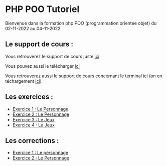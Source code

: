 # PHP POO Tutoriel

Bienvenue dans la formation php POO (programmation orientée objet) du 02-11-2022 au 04-11-2022

## Le support de cours :

Vous retrouverez le support de cours juste [ici](https://slides.com/davidjegat-1/php-poo-training/fullscreen)

Vous pouvez aussi le télécharger [ici](./assets/php-poo-training.pdf)

Vous retrouverez aussi le support de cours concernant le terminal [ici](./assets/terminal.md) (on en téchargement [ici](./assets/terminal.pdf))

## Les exercices :

- [Exercice 1 : Le Personnage](./assets/exercices/exo-1-personnage.md)
- [Exercice 2 : Le Personnage](./assets/exercices/exo-2-personnage.md)
- [Exercice 3 : Le Jeux](./assetes/exercices/exo-3-jeux.md)
- [Exercice 4 : Le Jeux](./assetes/exercices/exo-4-character.md)

## Les corrections :

- [Exercice 1 : Le personnage](https://github.com/Djeg/formation-php-poo/commit/c0e280543947374e25e3c9e11dcc4c79bc9838b5)
- [Exercice 2 : Le Personnage](https://github.com/Djeg/formation-php-poo/commit/b4f812b26dc8a52ef5c5406444de26d73e367caa)
